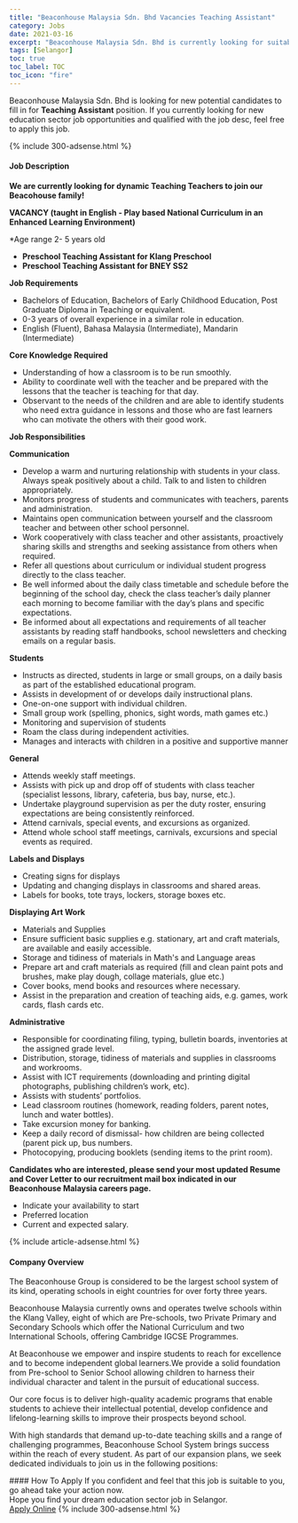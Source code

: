 ```yaml
---
title: "Beaconhouse Malaysia Sdn. Bhd Vacancies Teaching Assistant" 
category: Jobs 
date: 2021-03-16 
excerpt: "Beaconhouse Malaysia Sdn. Bhd is currently looking for suitable person to fill in the Teaching Assistant which positioned at Selangor" 
tags: [Selangor] 
toc: true 
toc_label: TOC 
toc_icon: "fire" 
--- 
```


<p>Beaconhouse Malaysia Sdn. Bhd is looking for new potential candidates to fill in for <b>Teaching Assistant</b> position. If you currently looking for new education sector job opportunities and qualified with the job desc, feel free to apply this job.
</p>{% include 300-adsense.html %} 
<div><div><h4>Job Description</h4></div><div><div><span><div><p><strong>We are currently looking for dynamic Teaching Teachers to join our Beacohouse family!</strong></p><p><strong>VACANCY (taught in English - Play based National Curriculum in an Enhanced Learning Environment)</strong></p><p>*Age range 2- 5 years old</p><ul><li><strong>Preschool Teaching Assistant for Klang Preschool</strong></li><li><strong>Preschool Teaching Assistant for BNEY SS2</strong></li></ul><p><strong>Job Requirements</strong></p><ul><li>Bachelors of Education, Bachelors of Early Childhood Education, Post Graduate Diploma in Teaching or equivalent.</li><li>0-3 years of overall experience in a similar role in education.</li><li>English (Fluent), Bahasa Malaysia (Intermediate), Mandarin (Intermediate)</li></ul><p><strong>Core Knowledge Required</strong></p><ul><li>Understanding of how a classroom is to be run smoothly.</li><li>Ability to coordinate well with the teacher and be prepared with the lessons that the teacher is teaching for that day.</li><li>Observant to the needs of the children and are able to identify students who need extra guidance in lessons and those who are fast learners who can motivate the others with their good work.&#160;</li></ul><p><strong>Job Responsibilities</strong></p><p><strong>Communication</strong></p><ul><li>Develop a warm and nurturing relationship with students in your class. Always speak positively about a child. Talk to and listen to children appropriately.</li><li>Monitors progress of students and communicates with teachers, parents and administration.</li><li>Maintains open communication between yourself and the classroom teacher and between other school personnel.</li><li>Work cooperatively with class teacher and other assistants, proactively sharing skills and strengths and seeking assistance from others when required.</li><li>Refer all questions about curriculum or individual student progress directly to the class teacher.</li><li>Be well informed about the daily class timetable and schedule before the beginning of the school day, check the class teacher&#8217;s daily planner each morning to become familiar with the day&#8217;s plans and specific expectations.</li><li>Be informed about all expectations and requirements of all teacher assistants by reading staff handbooks, school newsletters and checking emails on a regular basis.&#160;</li></ul><p><strong>Students</strong></p><ul><li>Instructs as directed, students in large or small groups, on a daily basis as part of the established educational program.</li><li>Assists in development of or develops daily instructional plans.</li><li>One-on-one support with individual children.</li><li>Small group work (spelling, phonics, sight words, math games etc.)</li><li>Monitoring and supervision of students</li><li>Roam the class during independent activities.</li><li>Manages and interacts with children in a positive and supportive manner</li></ul><p><strong>General</strong></p><ul><li>Attends weekly staff meetings.</li><li>Assists with pick up and drop off of students with class teacher (specialist lessons, library, cafeteria, bus bay, nurse, etc.).</li><li>Undertake playground supervision as per the duty roster, ensuring expectations are being consistently reinforced.</li><li>Attend carnivals, special events, and excursions as organized.</li><li>Attend whole school staff meetings, carnivals, excursions and special events as required.</li></ul><p><strong>Labels and Displays</strong></p><ul><li>Creating signs for displays</li><li>Updating and changing displays in classrooms and shared areas.</li><li>Labels for books, tote trays, lockers, storage boxes etc.</li></ul><p><strong>Displaying Art Work</strong></p><ul><li>Materials and Supplies</li><li>Ensure sufficient basic supplies e.g. stationary, art and craft materials, are available and easily accessible.</li><li>Storage and tidiness of materials in Math's and Language areas</li><li>Prepare art and craft materials as required (fill and clean paint pots and brushes, make play dough, collage materials, glue etc.)</li><li>Cover books, mend books and resources where necessary.</li><li>Assist in the preparation and creation of teaching aids, e.g. games, work cards, flash cards etc.<strong></strong></li></ul><p><strong>Administrative</strong></p><ul><li>Responsible for coordinating filing, typing, bulletin boards, inventories at the assigned grade level.</li><li>Distribution, storage, tidiness of materials and supplies in classrooms and workrooms.</li><li>Assist with ICT requirements (downloading and printing digital photographs, publishing children&#8217;s work, etc).</li><li>Assists with students&#8217; portfolios.</li><li>Lead classroom routines (homework, reading folders, parent notes, lunch and water bottles).</li><li>Take excursion money for banking.</li><li>Keep a daily record of dismissal- how children are being collected (parent pick up, bus numbers.</li><li>Photocopying, producing booklets (sending items to the print room).</li></ul><p><strong>Candidates who are interested, please send your most updated Resume and Cover Letter to our recruitment mail box indicated in our Beaconhouse Malaysia careers page.</strong></p><ul><li>Indicate your availability to start</li><li>Preferred location</li><li>Current and expected salary.</li></ul></div></span></div></div></div> 
{% include article-adsense.html %} 
<div><div><h4>Company Overview</h4></div><div><div><span><div><p>The Beaconhouse Group is considered to be the largest school system of its kind, operating schools in eight countries for over forty three years.</p><p>Beaconhouse Malaysia currently owns and operates twelve schools within the Klang Valley, eight of which are Pre-schools, two Private Primary and Secondary Schools which offer the National Curriculum and two International Schools, offering Cambridge IGCSE Programmes.</p><p>At Beaconhouse we empower and inspire students to reach for excellence and to become independent global learners.We provide a solid foundation from Pre-school to Senior School allowing children to harness their individual character and talent in the pursuit of educational success.</p><p>Our core focus is to deliver high-quality academic programs that enable students to achieve their intellectual potential, develop confidence and lifelong-learning skills to improve their prospects beyond school.&#160;</p><p>With high standards that demand up-to-date teaching skills and a range of challenging programmes, Beaconhouse School System brings success within the reach of every student. As part of our expansion plans, we seek dedicated individuals to join us in the following positions:</p></div></span></div></div></div> 
#### How To Apply 
If you confident and feel that this job is suitable to you, go ahead take your action now. <br/> 
Hope you find your dream education sector job in Selangor. <br/> 
<a href="https://www.jobstreet.com.my/en/job/teaching-assistant-4508472?jobId=jobstreet-my-job-4508472" class="btn btn--info" target="_blank" rel="nofollow noopenner">Apply Online</a> 
{% include 300-adsense.html %} 